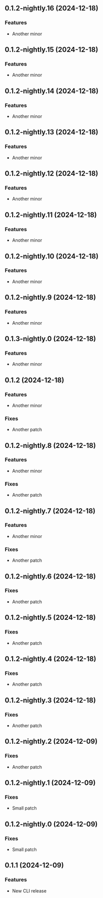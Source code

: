 ## 0.1.2-nightly.16 (2024-12-18)

### Features

- Another minor

## 0.1.2-nightly.15 (2024-12-18)

### Features

- Another minor

## 0.1.2-nightly.14 (2024-12-18)

### Features

- Another minor

## 0.1.2-nightly.13 (2024-12-18)

### Features

- Another minor

## 0.1.2-nightly.12 (2024-12-18)

### Features

- Another minor

## 0.1.2-nightly.11 (2024-12-18)

### Features

- Another minor

## 0.1.2-nightly.10 (2024-12-18)

### Features

- Another minor

## 0.1.2-nightly.9 (2024-12-18)

### Features

- Another minor

## 0.1.3-nightly.0 (2024-12-18)

### Features

- Another minor

## 0.1.2 (2024-12-18)

### Features

- Another minor

### Fixes

- Another patch

## 0.1.2-nightly.8 (2024-12-18)

### Features

- Another minor

### Fixes

- Another patch

## 0.1.2-nightly.7 (2024-12-18)

### Features

- Another minor

### Fixes

- Another patch

## 0.1.2-nightly.6 (2024-12-18)

### Fixes

- Another patch

## 0.1.2-nightly.5 (2024-12-18)

### Fixes

- Another patch

## 0.1.2-nightly.4 (2024-12-18)

### Fixes

- Another patch

## 0.1.2-nightly.3 (2024-12-18)

### Fixes

- Another patch

## 0.1.2-nightly.2 (2024-12-09)

### Fixes

- Another patch

## 0.1.2-nightly.1 (2024-12-09)

### Fixes

- Small patch

## 0.1.2-nightly.0 (2024-12-09)

### Fixes

- Small patch

## 0.1.1 (2024-12-09)

### Features

- New CLI release
